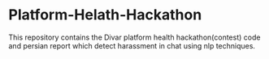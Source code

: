 # Platform-Helath-Hackathon
This repository contains the Divar platform health hackathon(contest) code and persian report 
which detect harassment in chat using nlp techniques.
